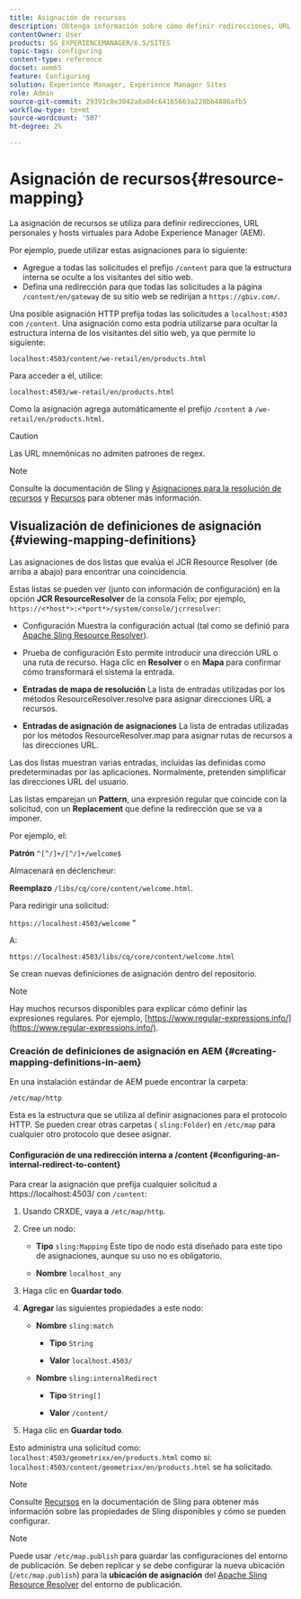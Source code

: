 ```yaml
---
title: Asignación de recursos
description: Obtenga información sobre cómo definir redirecciones, URL mnemónicas y hosts virtuales para Adobe Experience Manager mediante la asignación de recursos.
contentOwner: User
products: SG_EXPERIENCEMANAGER/6.5/SITES
topic-tags: configuring
content-type: reference
docset: aem65
feature: Configuring
solution: Experience Manager, Experience Manager Sites
role: Admin
source-git-commit: 29391c8e3042a8a04c64165663a228bb4886afb5
workflow-type: tm+mt
source-wordcount: '507'
ht-degree: 2%

---
```


# Asignación de recursos{#resource-mapping}

La asignación de recursos se utiliza para definir redirecciones, URL personales y hosts virtuales para Adobe Experience Manager (AEM).

Por ejemplo, puede utilizar estas asignaciones para lo siguiente:

* Agregue a todas las solicitudes el prefijo `/content` para que la estructura interna se oculte a los visitantes del sitio web.
* Defina una redirección para que todas las solicitudes a la página `/content/en/gateway` de su sitio web se redirijan a `https://gbiv.com/`.

Una posible asignación HTTP prefija todas las solicitudes a `localhost:4503` con `/content`. Una asignación como esta podría utilizarse para ocultar la estructura interna de los visitantes del sitio web, ya que permite lo siguiente:

`localhost:4503/content/we-retail/en/products.html`

Para acceder a él, utilice:

`localhost:4503/we-retail/en/products.html`

Como la asignación agrega automáticamente el prefijo `/content` a `/we-retail/en/products.html`.

>[!CAUTION]
>
>Las URL mnemónicas no admiten patrones de regex.

>[!NOTE]
>
>Consulte la documentación de Sling y [Asignaciones para la resolución de recursos](https://sling.apache.org/documentation/the-sling-engine/mappings-for-resource-resolution.html) y [Recursos](https://sling.apache.org/documentation/the-sling-engine/resources.html) para obtener más información.

## Visualización de definiciones de asignación {#viewing-mapping-definitions}

Las asignaciones de dos listas que evalúa el JCR Resource Resolver (de arriba a abajo) para encontrar una coincidencia.

Estas listas se pueden ver (junto con información de configuración) en la opción **JCR ResourceResolver** de la consola Felix; por ejemplo, `https://<*host*>:<*port*>/system/console/jcrresolver`:

* Configuración
Muestra la configuración actual (tal como se definió para [Apache Sling Resource Resolver](/help/sites-deploying/osgi-configuration-settings.md#apacheslingresourceresolver)).

* Prueba de configuración
Esto permite introducir una dirección URL o una ruta de recurso. Haga clic en **Resolver** o en **Mapa** para confirmar cómo transformará el sistema la entrada.

* **Entradas de mapa de resolución**
La lista de entradas utilizadas por los métodos ResourceResolver.resolve para asignar direcciones URL a recursos.

* **Entradas de asignación de asignaciones**
La lista de entradas utilizadas por los métodos ResourceResolver.map para asignar rutas de recursos a las direcciones URL.

Las dos listas muestran varias entradas, incluidas las definidas como predeterminadas por las aplicaciones. Normalmente, pretenden simplificar las direcciones URL del usuario.

Las listas emparejan un **Pattern**, una expresión regular que coincide con la solicitud, con un **Replacement** que define la redirección que se va a imponer.

Por ejemplo, el:

**Patrón** `^[^/]+/[^/]+/welcome$`

Almacenará en déclencheur:

**Reemplazo** `/libs/cq/core/content/welcome.html`.

Para redirigir una solicitud:

`https://localhost:4503/welcome` &quot;

A:

`https://localhost:4503/libs/cq/core/content/welcome.html`

Se crean nuevas definiciones de asignación dentro del repositorio.

>[!NOTE]
>
>Hay muchos recursos disponibles para explicar cómo definir las expresiones regulares. Por ejemplo, [https://www.regular-expressions.info/](https://www.regular-expressions.info/).

### Creación de definiciones de asignación en AEM {#creating-mapping-definitions-in-aem}

En una instalación estándar de AEM puede encontrar la carpeta:

`/etc/map/http`

Esta es la estructura que se utiliza al definir asignaciones para el protocolo HTTP. Se pueden crear otras carpetas ( `sling:Folder`) en `/etc/map` para cualquier otro protocolo que desee asignar.

#### Configuración de una redirección interna a /content {#configuring-an-internal-redirect-to-content}

Para crear la asignación que prefija cualquier solicitud a https://localhost:4503/ con `/content`:

1. Usando CRXDE, vaya a `/etc/map/http`.

1. Cree un nodo:

   * **Tipo** `sling:Mapping`
Este tipo de nodo está diseñado para este tipo de asignaciones, aunque su uso no es obligatorio.

   * **Nombre** `localhost_any`

1. Haga clic en **Guardar todo**.
1. **Agregar** las siguientes propiedades a este nodo:

   * **Nombre** `sling:match`

      * **Tipo** `String`

      * **Valor** `localhost.4503/`

   * **Nombre** `sling:internalRedirect`

      * **Tipo** `String[]`

      * **Valor** `/content/`

1. Haga clic en **Guardar todo**.

Esto administra una solicitud como:
`localhost:4503/geometrixx/en/products.html`
como si:
`localhost:4503/content/geometrixx/en/products.html`
se ha solicitado.

>[!NOTE]
>
>Consulte [Recursos](https://sling.apache.org/documentation/the-sling-engine/resources.html) en la documentación de Sling para obtener más información sobre las propiedades de Sling disponibles y cómo se pueden configurar.

>[!NOTE]
>
>Puede usar `/etc/map.publish` para guardar las configuraciones del entorno de publicación. Se deben replicar y se debe configurar la nueva ubicación (`/etc/map.publish`) para la **ubicación de asignación** del [Apache Sling Resource Resolver](/help/sites-deploying/osgi-configuration-settings.md#apacheslingresourceresolver) del entorno de publicación.
